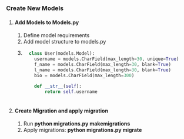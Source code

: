 ### Create New Models 
1. #### Add Models to Models.py
   1. Define model requirements
   2. Add model structure to models.py
   3. ```python
        class User(models.Model):
          username = models.CharField(max_length=30, unique=True)
          f_name = models.CharField(max_length=30, blank=True)
          l_name = models.CharField(max_length=30, blank=True)
          bio = models.CharField(max_length=300)
          
          def __str__(self):
              return self.username
    
2. #### Create Migration and apply migration
   1. Run **python migrations.py makemigrations**
   2. Apply migrations: **python migrations.py migrate**

